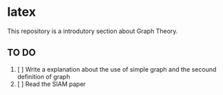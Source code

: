 # latex
This repository is a introdutory section about Graph Theory.


## TO DO


1. [ ] Write a explanation about the use of simple graph and the secound definition of graph
1. [ ] Read the SIAM paper 
